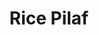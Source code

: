 ---
title: "Rice Pilaf"
description: ""
price_s: "3.50"
price_l: ""
price_lg: ""
weight: "4"
hidden: true
---